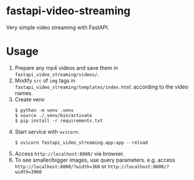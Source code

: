 # fastapi-video-streaming
Very simple video streaming with FastAPI.

# Usage
1. Prepare any mp4 videos and save them in `fastapi_video_streaming/videos/`.
2. Modify `src` of `img` tags in `fastapi_video_streaming/templates/index.html` according to the video names.
3. Create venv
    ```
    $ python -m venv .venv
    $ source ./.venv/bin/activate
    $ pip install -r requirements.txt
    ```
4. Start service with `uvicorn`.
    ```
    $ uvicorn fastapi_video_streaming.app:app --reload
    ```
5. Access `http://localhost:8000/` via browser.
6. To see smaller/bigger images, use query parameters.
    e.g. access `http://localhost:8000/?width=360` or `http://localhost:8000/?width=3960`